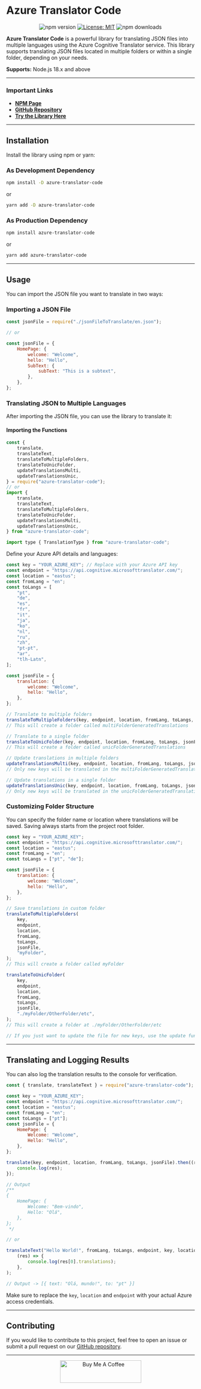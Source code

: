 # Azure Translator Code

<p align="center">
  <img src="https://badge.fury.io/js/azure-translator-code.svg" alt="npm version" />
  <a href="https://opensource.org/licenses/MIT"><img src="https://img.shields.io/badge/License-MIT-yellow.svg" alt="License: MIT" /></a>
  <img src="https://img.shields.io/npm/dm/azure-translator-code.svg?style=flat-square" alt="npm downloads" />
</p>

**Azure Translator Code** is a powerful library for translating JSON files into multiple languages using the Azure Cognitive Translator service. This library supports translating JSON files located in multiple folders or within a single folder, depending on your needs.

**Supports:** Node.js 18.x and above

---

### Important Links

- **[NPM Page](https://www.npmjs.com/package/azure-translator-code)**
- **[GitHub Repository](https://github.com/gabriel-logan/Azure-translator-code)**
- **[Try the Library Here](https://azuretranslatorcode.vercel.app)**

---

## Installation

Install the library using npm or yarn:

### As Development Dependency

```bash
npm install -D azure-translator-code
```

or

```bash
yarn add -D azure-translator-code
```

### As Production Dependency

```bash
npm install azure-translator-code
```

or

```bash
yarn add azure-translator-code
```

---

## Usage

You can import the JSON file you want to translate in two ways:

### Importing a JSON File

```javascript
const jsonFile = require("./jsonFileToTranslate/en.json");

// or

const jsonFile = {
	HomePage: {
		welcome: "Welcome",
		hello: "Hello",
		SubText: {
			subText: "This is a subtext",
		},
	},
};
```

### Translating JSON to Multiple Languages

After importing the JSON file, you can use the library to translate it:

#### Importing the Functions

```javascript
const {
	translate,
	translateText,
	translateToMultipleFolders,
	translateToUnicFolder,
	updateTranslationsMulti,
	updateTranslationsUnic,
} = require("azure-translator-code");
// or
import {
	translate,
	translateText,
	translateToMultipleFolders,
	translateToUnicFolder,
	updateTranslationsMulti,
	updateTranslationsUnic,
} from "azure-translator-code";

import type { TranslationType } from "azure-translator-code";
```

Define your Azure API details and languages:

```javascript
const key = "YOUR_AZURE_KEY"; // Replace with your Azure API key
const endpoint = "https://api.cognitive.microsofttranslator.com/";
const location = "eastus";
const fromLang = "en";
const toLangs = [
	"pt",
	"de",
	"es",
	"fr",
	"it",
	"ja",
	"ko",
	"nl",
	"ru",
	"zh",
	"pt-pt",
	"ar",
	"tlh-Latn",
];

const jsonFile = {
	translation: {
		welcome: "Welcome",
		hello: "Hello",
	},
};

// Translate to multiple folders
translateToMultipleFolders(key, endpoint, location, fromLang, toLangs, jsonFile); 
// This will create a folder called multiFolderGeneratedTranslations

// Translate to a single folder
translateToUnicFolder(key, endpoint, location, fromLang, toLangs, jsonFile); 
// This will create a folder called unicFolderGeneratedTranslations

// Update translations in multiple folders
updateTranslationsMulti(key, endpoint, location, fromLang, toLangs, jsonFile); 
// Only new keys will be translated in the multiFolderGeneratedTranslations folder

// Update translations in a single folder
updateTranslationsUnic(key, endpoint, location, fromLang, toLangs, jsonFile); 
// Only new keys will be translated in the unicFolderGeneratedTranslations folder
```

### Customizing Folder Structure

You can specify the folder name or location where translations will be saved. Saving always starts from the project root folder.

```javascript
const key = "YOUR_AZURE_KEY";
const endpoint = "https://api.cognitive.microsofttranslator.com/";
const location = "eastus";
const fromLang = "en";
const toLangs = ["pt", "de"];

const jsonFile = {
	translation: {
		welcome: "Welcome",
		hello: "Hello",
	},
};

// Save translations in custom folder
translateToMultipleFolders(
	key,
	endpoint,
	location,
	fromLang,
	toLangs,
	jsonFile,
	"myFolder",
);
// This will create a folder called myFolder

translateToUnicFolder(
	key,
	endpoint,
	location,
	fromLang,
	toLangs,
	jsonFile,
	"./myFolder/OtherFolder/etc",
);
// This will create a folder at ./myFolder/OtherFolder/etc

// If you just want to update the file for new keys, use the update functions to avoid unnecessary requests.
```

---

## Translating and Logging Results

You can also log the translation results to the console for verification.

```javascript
const { translate, translateText } = require("azure-translator-code");

const key = "YOUR_AZURE_KEY"; 
const endpoint = "https://api.cognitive.microsofttranslator.com/";
const location = "eastus";
const fromLang = "en";
const toLangs = ["pt"];
const jsonFile = {
	HomePage: {
		Welcome: "Welcome",
		Hello: "Hello",
	},
};

translate(key, endpoint, location, fromLang, toLangs, jsonFile).then((res) => {
	console.log(res);
});

// Output
/**
{
	HomePage: {
		Welcome: "Bem-vindo",
		Hello: "Olá",
	},
};
 */

// or

translateText("Hello World!", fromLang, toLangs, endpoint, key, location).then(
	(res) => {
		console.log(res[0].translations);
	},
);

// Output -> [{ text: "Olá, mundo!", to: "pt" }]
```

Make sure to replace the `key`, `location` and `endpoint` with your actual Azure access credentials.

---

## Contributing

If you would like to contribute to this project, feel free to open an issue or submit a pull request on our [GitHub repository](https://github.com/gabriel-logan/Azure-translator-code).

---

<p align="center">
  <a href="https://www.buymeacoffee.com/gabriellogan" target="_blank">
    <img src="https://cdn.buymeacoffee.com/buttons/v2/default-yellow.png" alt="Buy Me A Coffee" style="height: 60px;width: 217px;" >
  </a>
</p>
